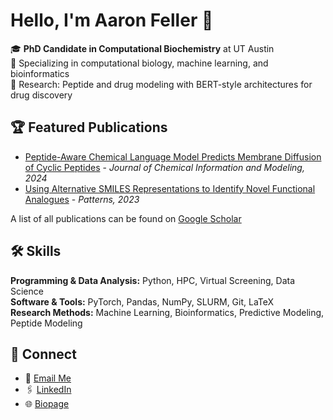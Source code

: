 # Hello, I'm Aaron Feller 👋

🎓 **PhD Candidate in Computational Biochemistry** at UT Austin  
🧬 Specializing in computational biology, machine learning, and bioinformatics  
🔬 Research: Peptide and drug modeling with BERT-style architectures for drug discovery  

## 🏆 Featured Publications
- [Peptide-Aware Chemical Language Model Predicts Membrane Diffusion of Cyclic Peptides](https://doi.org/10.1021/acs.jcim.4c01441) - *Journal of Chemical Information and Modeling, 2024*  
- [Using Alternative SMILES Representations to Identify Novel Functional Analogues](https://doi.org/10.1016/j.patter.2023.100865) - *Patterns, 2023*

A list of all publications can be found on [Google Scholar](https://scholar.google.com/citations?user=Ez8l_VoAAAAJ&hl=en&authuser=1)

## 🛠 Skills
**Programming & Data Analysis:** Python, HPC, Virtual Screening, Data Science  
**Software & Tools:** PyTorch, Pandas, NumPy, SLURM, Git, LaTeX  
**Research Methods:** Machine Learning, Bioinformatics, Predictive Modeling, Peptide Modeling

## 🔗 Connect
- 📧 [Email Me](mailto:aaronleefeller@gmail.com)  
- 🖇️ [LinkedIn](https://linkedin.com/in/aaronleefeller)
- 🌐 [Biopage](https://aaronfeller.github.io/)  
